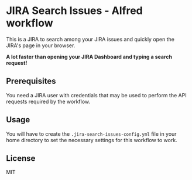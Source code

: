 # JIRA Search Issues - Alfred workflow

This is a JIRA to search among your JIRA issues
and quickly open the JIRA's page in your browser.

**A lot faster than opening your JIRA Dashboard and
typing a search request!**

## Prerequisites

You need a JIRA user with credentials that may be used
to perform the API requests required by the workflow.

## Usage

You will have to create the `.jira-search-issues-config.yml`
file in your home directory to set the necessary settings
for this workflow to work.

## License

MIT
